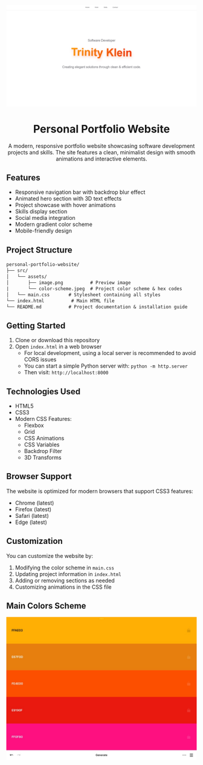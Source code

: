 
<p align='center'> 
  <img src='https://github.com/tlklein/personal-portfolio-website/blob/240e055f49bf7dc91bfa912b154572f414be3310/src/assets/image.png'>
</p>

<h1 align='center'>Personal Portfolio Website</h1>
<p align='center'>A modern, responsive portfolio website showcasing software development projects and skills. The site features a clean, minimalist design with smooth animations and interactive elements.</p>

## Features
- Responsive navigation bar with backdrop blur effect
- Animated hero section with 3D text effects
- Project showcase with hover animations
- Skills display section
- Social media integration
- Modern gradient color scheme
- Mobile-friendly design

## Project Structure
```
personal-portfolio-website/
├── src/
│   └── assets/
│       ├── image.png          # Preview image
|       └── color-scheme.jpeg  # Project color scheme & hex codes
│   └── main.css       # Stylesheet containing all styles
└── index.html          # Main HTML file
└── README.md          # Project documentation & installation guide   
```

## Getting Started
1. Clone or download this repository
2. Open `index.html` in a web browser
   - For local development, using a local server is recommended to avoid CORS issues
   - You can start a simple Python server with: `python -m http.server`
   - Then visit: `http://localhost:8000`

## Technologies Used
- HTML5
- CSS3
- Modern CSS Features:
  - Flexbox
  - Grid
  - CSS Animations
  - CSS Variables
  - Backdrop Filter
  - 3D Transforms

## Browser Support
The website is optimized for modern browsers that support CSS3 features:
- Chrome (latest)
- Firefox (latest)
- Safari (latest)
- Edge (latest)

## Customization
You can customize the website by:
1. Modifying the color scheme in `main.css`
2. Updating project information in `index.html`
3. Adding or removing sections as needed
4. Customizing animations in the CSS file


## Main Colors Scheme
 ![alt text](src/assets/color-scheme.jpeg)